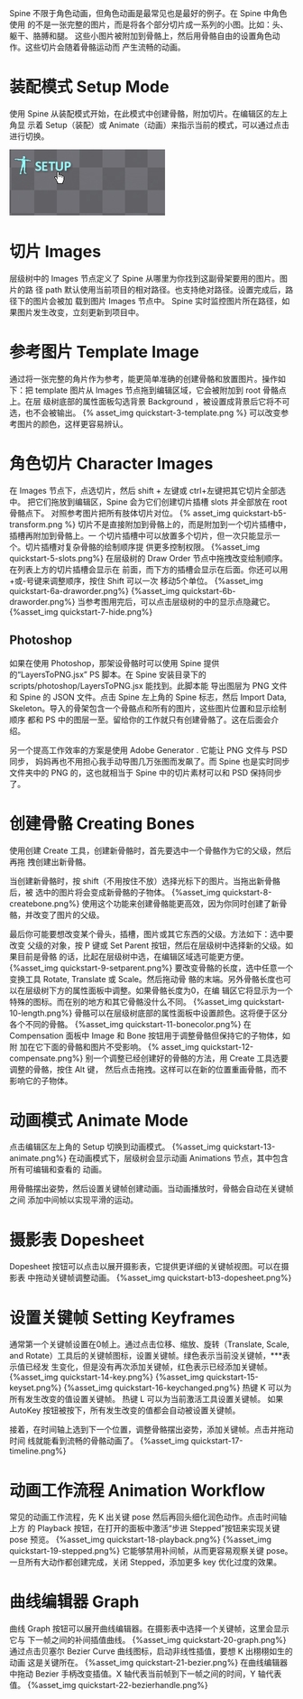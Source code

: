 Spine 不限于角色动画，但角色动画是最常见也是最好的例子。在 Spine 中角色使用 的不是一张完整的图片，而是将各个部分切片成一系列的小图。比如：头、躯干、胳膊和腿。 这些小图片被附加到骨骼上，然后用骨骼自由的设置角色动作。这些切片会随着骨骼运动而 产生流畅的动画。
# 装配模式 Setup Mode
使用 Spine 从装配模式开始，在此模式中创建骨骼，附加切片。在编辑区的左上角显 示着 Setup（装配）或 Animate（动画）来指示当前的模式，可以通过点击进行切换。

![](quickstart-1-setup.png)

# 切片 Images
层级树中的 Images 节点定义了 Spine 从哪里为你找到这副骨架要用的图片。图片的路 径 path 默认使用当前项目的相对路径。也支持绝对路径。设置完成后，路径下的图片会被加 载到图片 Images 节点中。
Spine 实时监控图片所在路径，如果图片发生改变，立刻更新到项目中。
# 参考图片 Template Image
通过将一张完整的角片作为参考，能更简单准确的创建骨骼和放置图片。操作如 下：把 template 图片从 Images 节点拖到编辑区域，它会被附加到 root 骨骼点上。在层 级树底部的属性面板勾选背景 Background ，被设置成背景后它将不可选，也不会被输出。
{% asset_img quickstart-3-template.png %}
可以改变参考图片的颜色，这样更容易辨认。
# 角色切片 Character Images
在 Images 节点下，点选切片，然后 shift + 左键或 ctrl+左键把其它切片全部选中。 把它们拖放到编辑区，Spine 会为它们创建切片插槽 slots 并全部放在 root 骨骼点下。
对照参考图片把所有肢体切片对位。
{% asset_img quickstart-b5-transform.png %}
切片不是直接附加到骨骼上的，而是附加到一个切片插槽中，插槽再附加到骨骼上。一 个切片插槽中可以放置多个切片，但一次只能显示一个。切片插槽对复杂骨骼的绘制顺序提 供更多控制权限。
{%asset_img quickstart-5-slots.png%}
在层级树的 Draw Order 节点中拖拽改变绘制顺序。在列表上方的切片插槽会显示在 前面，而下方的插槽会显示在后面。你还可以用+或-号键来调整顺序，按住 Shift 可以一次 移动5个单位。
{%asset_img quickstart-6a-draworder.png%}
{%asset_img quickstart-6b-draworder.png%}
当参考图用完后，可以点击层级树的中的显示点隐藏它。
{%asset_img quickstart-7-hide.png%}
## Photoshop
如果在使用 Photoshop，那架设骨骼时可以使用 Spine 提供的“LayersToPNG.jsx” PS 脚本。在 Spine 安装目录下的 scripts/photoshop/LayersToPNG.jsx 能找到。此脚本能 导出图层为 PNG 文件和 Spine 的 JSON 文件。点击 Spine 左上角的 Spine 标志，然后 Import Data, Skeleton。导入的骨架包含一个骨骼点和所有的图片，这些图片位置和显示绘制顺序 都和 PS 中的图层一至。留给你的工作就只有创建骨骼了。这在后面会介绍。

另一个提高工作效率的方案是使用 Adobe Generator . 它能让 PNG 文件与 PSD 同步， 妈妈再也不用担心我手动导图几万张图而发飙了。而 Spine 也是实时同步文件夹中的 PNG 的，这也就相当于 Spine 中的切片素材可以和 PSD 保持同步了。
# 创建骨骼 Creating Bones
使用创建 Create 工具，创建新骨骼时，首先要选中一个骨骼作为它的父级，然后再拖 拽创建出新骨骼。

当创建新骨骼时，按 shift（不用按住不放）选择光标下的图片。当拖出新骨骼后，被 选中的图片将会变成新骨骼的子物体。
{%asset_img quickstart-8-createbone.png%}
使用这个功能来创建骨骼能更高效，因为你同时创建了新骨骼，并改变了图片的父级。

最后你可能要想改变某个骨头，插槽，图片或其它东西的父级。方法如下：选中要改变 父级的对象，按 P 键或 Set Parent 按钮，然后在层级树中选择新的父级。如果目前是骨骼 的话，比起在层级树中选，在编辑区域选可能更方便。
{%asset_img quickstart-9-setparent.png%}
要改变骨骼的长度，选中任意一个变换工具 Rotate, Translate 或 Scale。然后拖动骨 骼的末端。另外骨骼长度也可以在层级树下方的属性面板中调整。如果骨骼长度为0，在编 辑区它将显示为一个特殊的图标。而在别的地方和其它骨骼没什么不同。
{%asset_img quickstart-10-length.png%}
骨骼可以在层级树底部的属性面板中设置颜色。这将便于区分各个不同的骨骼。
{%asset_img quickstart-11-bonecolor.png%}
在 Compensation 面板中 Image 和 Bone 按钮用于调整骨骼但保持它的子物体，如附 加在它下面的骨骼和图片不受影响。
{% asset_img quickstart-12-compensate.png%}
别一个调整已经创建好的骨骼的方法，用 Create 工具选要调整的骨骼，按住 Alt 键， 然后点击拖拽。这样可以在新的位置重画骨骼，而不影响它的子物体。

# 动画模式 Animate Mode

点击编辑区左上角的 Setup 切换到动画模式。
{%asset_img quickstart-13-animate.png%}
在动画模式下，层级树会显示动画 Animations 节点，其中包含所有可编辑和查看的 动画。

用骨骼摆出姿势，然后设置关键帧创建动画。当动画播放时，骨骼会自动在关键帧之间 添加中间帧以实现平滑的运动。

# 摄影表 Dopesheet

Dopesheet 按钮可以点击以展开摄影表，它提供更详细的关键帧视图。可以在摄影表 中拖动关键帧调整动画。
{%asset_img quickstart-b13-dopesheet.png%}

# 设置关键帧 Setting Keyframes

通常第一个关键帧设置在0帧上。通过点击位移、缩放、旋转（Translate, Scale, and Rotate）工具后的关键帧图标，设置关键帧。绿色表示当前没关键帧，***表示值已经发 生变化，但是没有再次添加关键帧，红色表示已经添加关键帧。
{%asset_img quickstart-14-key.png%}
{%asset_img quickstart-15-keyset.png%}
{%asset_img quickstart-16-keychanged.png%}
热键 K 可以为所有发生改变的值设置关键帧。 热键 L 可以为当前激活工具设置关键帧。 如果 AutoKey 按钮被按下，所有发生改变的值都会自动被设置关键帧。

接着，在时间轴上选到下一个位置，调整骨骼摆出姿势，添加关键帧。点击并拖动时间 线就能看到流畅的骨骼动画了。
{%asset_img quickstart-17-timeline.png%}

# 动画工作流程 Animation Workflow

常见的动画工作流程，先 K 出关键 pose 然后再回头细化润色动作。点击时间轴上方 的 Playback 按钮，在打开的面板中激活“步进 Stepped”按钮来实现关键 pose 预览。
{%asset_img quickstart-18-playback.png%}
{%asset_img quickstart-19-stepped.png%}
它能够禁用补间帧，从而更容易观察关键 pose。一旦所有大动作都创建完成，关闭 Stepped，添加更多 key 优化过度的效果。
# 曲线编辑器 Graph
曲线 Graph 按钮可以展开曲线编辑器。在摄影表中选择一个关键帧，这里会显示它与 下一帧之间的补间插值曲线。
{%asset_img quickstart-20-graph.png%}
通过点击贝塞尔 Bezier Curve 曲线图标，启动非线性插值，要想 K 出栩栩如生的动画 这是关键所在。
{%asset_img quickstart-21-bezier.png%}
在曲线编辑器中拖动 Bezier 手柄改变插值。X 轴代表当前帧到下一帧之间的时间，Y 轴代表值。
{%asset_img quickstart-22-bezierhandle.png%}